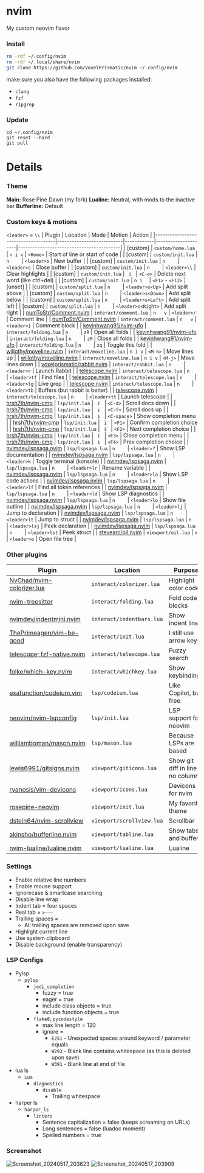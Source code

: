 # nvim
My custom neovim flavor

### Install
```sh
rm -rdf ~/.config/nvim
rm -rdf ~/.local/share/nvim
git clone https://github.com/VoxelPrismatic/nvim ~/.config/nvim
```

make sure you also have the following packages installed:
- `clang`
- `fzf`
- `ripgrep`


### Update
```
cd ~/.config/nvim
git reset --hard
git pull
```

# Details
### Theme
**Main:** Rose Pine Dawn (my fork)
**Lualine:** Neutral, with mods to the inactive bar
**Bufferline:** Default

### Custom keys & motions
`<leader>` = `\\`
|               Plugin                |          Location         |    Mode    |       Motion        |                  Action                  |
|-------------------------------------|---------------------------|------------|---------------------|------------------------------------------|
| \[custom\]                          | `custom/home.lua`         | `n i v`    | `<Home>`            | Start of line or start of code           |
| \[custom\]                          | `custom/init.lua`         | `n    `    | `<leader>b`         | New buffer                               |
| \[custom\]                          | `custom/init.lua`         | `n    `    | `<leader>c`         | Close buffer                             |
| \[custom\]                          | `custom/init.lua`         | `n    `    | `<leader>\\`        | Clear highlights                         |
| \[custom\]                          | `custom/init.lua`         | `  i  `    | `<C-e>`             | Delete next word (like ctrl+del)         |
| \[custom\]                          | `custom/init.lua`         | `n i  `    | `<F1>` - `<F12>`    | \[unset\]                                |
| \[custom\]                          | `custom/split.lua`        | `n    `    | `<leader>s<Up>`     | Add split above                          |
| \[custom\]                          | `custom/split.lua`        | `n    `    | `<leader>s<Down>`   | Add split below                          |
| \[custom\]                          | `custom/split.lua`        | `n    `    | `<leader>s<Left>`   | Add split left                           |
| \[custom\]                          | `custom/split.lua`        | `n    `    | `<leader>s<Right>`  | Add split right                          |
| [numToStr/Comment.nvim][nscm]       | `interact/comment.lua`    | `n   v`    | `<leader>/`         | Comment line                             |
| [numToStr/Comment.nvim][nscm]       | `interact/comment.lua`    | `n   v`    | `<leader>]`         | Comment block                            |
| [kevinhwang91/nvim-ufo][nufo]       | `interact/folding.lua`    | `n    `    | `zR`                | Open all folds                           |
| [kevinhwang91/nvim-ufo][nufo]       | `interact/folding.lua`    | `n    `    | `zM`                | Close all folds                          |
| [kevinhwang91/nvim-ufo][nufo]       | `interact/folding.lua`    | `n    `    | `zq`                | Toggle this fold                         |
| [willothy/moveline.nvim][mvln]      | `interact/moveline.lua`   | `n i v`    | `<M-k>`             | Move lines up                            |
| [willothy/moveline.nvim][mvln]      | `interact/moveline.lua`   | `n i v`    | `<M-j>`             | Move lines down                          |
| [voxelprismatic/rabbit.nvim][zrbt]  | `interact/rabbit.lua`     | `n    `    | `<leader>r`         | Launch Rabbit                            |
| [telescope.nvim][tele]              | `interact/telescope.lua`  | `n    `    | `<leader>tf`        | Find files                               |
| [telescope.nvim][tele]              | `interact/telescope.lua`  | `n    `    | `<leader>tg`        | Live grep                                |
| [telescope.nvim][tele]              | `interact/telescope.lua`  | `n    `    | `<leader>tb`        | Buffers (but rabbit is better)           |
| [telescope.nvim][tele]              | `interact/telescope.lua`  | `n    `    | `<leader>tt`        | Launch telescope                         |
| [hrsh7th/nvim-cmp][hcmp]            | `lsp/init.lua`            | `  i  `    | `<C-d>`             | Scroll docs down                         |
| [hrsh7th/nvim-cmp][hcmp]            | `lsp/init.lua`            | `  i  `    | `<C-f>`             | Scroll docs up                           |
| [hrsh7th/nvim-cmp][hcmp]            | `lsp/init.lua`            | `  i  `    | `<C-space>`         | Show completion menu                     |
| [hrsh7th/nvim-cmp][hcmp]            | `lsp/init.lua`            | `  i  `    | `<F1>`              | Confirm completion choice                |
| [hrsh7th/nvim-cmp][hcmp]            | `lsp/init.lua`            | `  i  `    | `<F2>`              | Next completion choice                   |
| [hrsh7th/nvim-cmp][hcmp]            | `lsp/init.lua`            | `  i  `    | `<F3>`              | Close completion menu                    |
| [hrsh7th/nvim-cmp][hcmp]            | `lsp/init.lua`            | `  i  `    | `<F4>`              | Prev completion choice                   |
| [nvimdev/lspsaga.nvim][saga]        | `lsp/lspsaga.lua`         | `n    `    | `<leader>?`         | Show LSP documentation                   |
| [nvimdev/lspsaga.nvim][saga]        | `lsp/lspsaga.lua`         | `n    `    | `<leader>k`         | Toggle terminal (konsole)                |
| [nvimdev/lspsaga.nvim][saga]        | `lsp/lspsaga.lua`         | `n    `    | `<leader>lr`        | Rename variable                          |
| [nvimdev/lspsaga.nvim][saga]        | `lsp/lspsaga.lua`         | `n    `    | `<leader>la`        | Show LSP code actions                    |
| [nvimdev/lspsaga.nvim][saga]        | `lsp/lspsaga.lua`         | `n    `    | `<leader>lf`        | Find all token references                |
| [nvimdev/lspsaga.nvim][saga]        | `lsp/lspsaga.lua`         | `n    `    | `<leader>ld`        | Show LSP diagnostics                     |
| [nvimdev/lspsaga.nvim][saga]        | `lsp/lspsaga.lua`         | `n    `    | `<leader>lo`        | Show file outline                        |
| [nvimdev/lspsaga.nvim][saga]        | `lsp/lspsaga.lua`         | `n    `    | `<leader>lj`        | Jump to declaration                      |
| [nvimdev/lspsaga.nvim][saga]        | `lsp/lspsaga.lua`         | `n    `    | `<leader>lt`        | Jump to struct                           |
| [nvimdev/lspsaga.nvim][saga]        | `lsp/lspsaga.lua`         | `n    `    | `<leader>lsj`       | Peek declaration                         |
| [nvimdev/lspsaga.nvim][saga]        | `lsp/lspsaga.lua`         | `n    `    | `<leader>lst`       | Peek struct                              |
| [stevearc/oil.nvim][soil]           | `viewport/oil.lua`        | `n    `    | `<leader>o`         | Open file tree                           |


### Other plugins
|              Plugin                 |          Location         |             Purpose              |
|-------------------------------------|---------------------------|----------------------------------|
| [NvChad/nvim-colorizer.lua][nclr]   | `interact/colorizer.lua`  | Highlight color codes            |
| [nvim-treesitter][tree]             | `interact/folding.lua`    | Fold code blocks                 |
| [nvimdev/indentmini.nvim][idnt]     | `interact/indentbars.lua` | Show indent lines                |
| [ThePrimeagen/vim-be-good][skil]    | `interact/init.lua`       | I still use arrow keys           |
| [telescope; fzf-native.nvim][tfzf]  | `interact/telescope.lua`  | Fuzzy search                     |
| [folke/which-key.nvim][wkey]        | `interact/whichkey.lua`   | Show keybindings                 |
| [exafunction/codeium.vim][cplt]     | `lsp/codeium.lua`         | Like Copilot, but free           |
| [neovim/nvim-lspconfig][nlsp]       | `lsp/init.lua`            | LSP support for neovim           |
| [williamboman/mason.nvim][wmsn]     | `lsp/mason.lua`           | Because LSPs are based           |
| [lewis6991/gitsigns.nvim][gits]     | `viewport/giticons.lua`   | Show git diff in line no column  |
| [ryanosis/vim-devicons][vicn]       | `viewport/icons.lua`      | Devicons for nvim                |
| [rosepine-neovim][rose]             | `viewport/init.lua`       | My favorite theme                |
| [dstein64/nvim-scrollview][scrl]    | `viewport/scrollview.lua` | Scrollbar                        |
| [akinsho/bufferline.nvim][bbuf]     | `viewport/tabline.lua`    | Show tabs and buffers            |
| [nvim-lualine/lualine.nvim][lual]   | `viewport/lualine.lua`    | Lualine                          |


[nscm]: https://github.com/numToStr/Comment.nvim
[nufo]: https://github.com/kevinhwang91/nvim-ufo
[mvln]: https://github.com/willothy/moveline.nvim
[zrbt]: https://github.com/voxelprismatic/rabbit.nvim
[tele]: https://github.com/nvim-telescope/telescope.nvim
[hcmp]: https://github.com/hrsh7th/nvim-cmp
[saga]: https://github.com/glepnir/lspsaga.nvim
[nclr]: https://github.com/NvChad/nvim-colorizer.lua
[tree]: https://github.com/nvim-treesitter/nvim-treesitter
[idnt]: https://github.com/nvimdev/indentmini.nvim
[skil]: https://github.com/ThePrimeagen/vim-be-good
[tfzf]: https://github.com/nvim-telescope/telescope-fzf-native.nvim
[wkey]: https://github.com/folke/which-key.nvim
[cplt]: https://github.com/exafunction/codeium.vim
[nlsp]: https://github.com/neovim/nvim-lspconfig
[wmsn]: https://github.com/williamboman/mason.nvim
[gits]: https://github.com/lewis6991/gitsigns.nvim
[vicn]: https://github.com/ryanoasis/vim-devicons
[rose]: https://github.com/voxelprismatic/rosepine-neovim
[bbuf]: https://github.com/akinsho/bufferline.nvim
[lual]: https://github.com/nvim-lualine/lualine.nvim
[scrl]: https://github.com/nvim-scrollview/nvim-scrollview
[soil]: https://github.com/steveaxton/oil.nvim


### Settings
- Enable relative line numbers
- Enable mouse support
- Ignorecase & smartcase searching
- Disable line wrap
- Indent tab = four spaces `    `
- Real tab = `>——— `
- Trailing spaces = `·`
  - All trailing spaces are removed upon save
- Highlight current line
- Use system clipboard
- Disable background (enable transparency)


### LSP Configs
- Pylsp
  - `pylsp`
    - `jedi_completion`
      - fuzzy = true
      - eager = true
      - include class objects = true
      - include function objects = true
    - `flake8`, `pycodestyle`
      - max line length = 120
      - ignore =
        - `E251` - Unexpected spaces around keyword / parameter equals
        - `W293` - Blank line contains whitespace (as this is deleted upon save)
        - `W391` - Blank line at end of file
- lua ls
  - `Lua`
    - `diagnostics`
      - `disable`
        - Trailing whitespace
- harper ls
  - `harper_ls`
    - `linters`
      - Sentence capitalization = false (keeps screaming on URLs)
      - Long sentences = false (luadoc moment)
      - Spelled numbers = true

### Screenshot
![Screenshot_20240517_203623](https://github.com/VoxelPrismatic/nvim/assets/45671764/636d254b-34c1-4415-ab21-5f7f15109027)
![Screenshot_20240517_203909](https://github.com/VoxelPrismatic/nvim/assets/45671764/f9df0df4-3701-46c9-a9b4-4d88fabfbe98)
